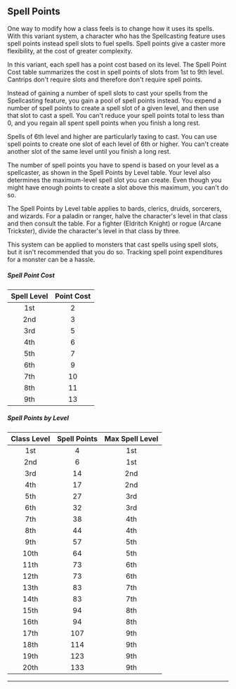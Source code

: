 ﻿## Spell Points

One way to modify how a class feels is to change how it uses its spells. With this variant system, a character who has the Spellcasting feature uses spell points instead spell slots to fuel spells. Spell points give a caster more flexibility, at the cost of greater complexity.

In this variant, each spell has a point cost based on its level. The Spell Point Cost table summarizes the cost in spell points of slots from 1st to 9th level. Cantrips don't require slots and therefore don't require spell points.

Instead of gaining a number of spell slots to cast your spells from the Spellcasting feature, you gain a pool of spell points instead. You expend a number of spell points to create a spell slot of a given level, and then use that slot to cast a spell. You can't reduce your spell points total to less than 0, and you regain all spent spell points when you finish a long rest.

Spells of 6th level and higher are particularly taxing to cast. You can use spell points to create one slot of each level of 6th or higher. You can't create another slot of the same level until you finish a long rest.

The number of spell points you have to spend is based on your level as a spellcaster, as shown in the Spell Points by Level table. Your level also determines the maximum-level spell slot you can create. Even though you might have enough points to create a slot above this maximum, you can't do so.

The Spell Points by Level table applies to bards, clerics, druids, sorcerers, and wizards. For a paladin or ranger, halve the character's level in that class and then consult the table. For a fighter (Eldritch Knight) or rogue (Arcane Trickster), divide the character's level in that class by three.

This system can be applied to monsters that cast spells using spell slots, but it isn't recommended that you do so. Tracking spell point expenditures for a monster can be a hassle.

##### Spell Point Cost
| Spell Level | Point Cost |
|:-----------:|:----------:|
|     1st     |      2     |
|     2nd     |      3     |
|     3rd     |      5     |
|     4th     |      6     |
|     5th     |      7     |
|     6th     |      9     |
|     7th     |     10     |
|     8th     |     11     |
|     9th     |     13     |

##### Spell Points by Level
| Class Level | Spell Points | Max Spell Level |
|:-----------:|:------------:|:---------------:|
|     1st     |       4      |       1st       |
|     2nd     |       6      |       1st       |
|     3rd     |      14      |       2nd       |
|     4th     |      17      |       2nd       |
|     5th     |      27      |       3rd       |
|     6th     |      32      |       3rd       |
|     7th     |      38      |       4th       |
|     8th     |      44      |       4th       |
|     9th     |      57      |       5th       |
|     10th    |      64      |       5th       |
|     11th    |      73      |       6th       |
|     12th    |      73      |       6th       |
|     13th    |      83      |       7th       |
|     14th    |      83      |       7th       |
|     15th    |      94      |       8th       |
|     16th    |      94      |       8th       |
|     17th    |      107     |       9th       |
|     18th    |      114     |       9th       |
|     19th    |      123     |       9th       |
|     20th    |      133     |       9th       |

---

